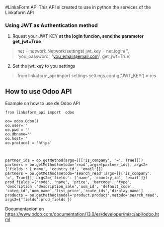 #LinkaForm API
This API si created to use in python the services of the Linkaform API

### Using JWT as Authentication method

1. Rquest your JWT KEY **at the login funcion, send the parameter get_jwt=True**
> net = network.Network(settings)
jwt_key = net.login('', 'you_password', 'you_email@email.com', get_jwt=True)
2. Set the jwt_key to you settings
> from linkaform_api import settings
settings.config['JWT_KEY'] = res

## How to use Odoo API

Example on how to use de Odoo API
```
from linkaform_api import  odoo

oo= odoo.Odoo()
oo.user=''
oo.pwd = ''
oo.dbname=''
oo.host=''
oo.protocol = 'https'



partner_ids = oo.getMethod(args=[[['is_company', '=', True]]])
partners = oo.getMethod(metodo='read',args=[partner_ids], args2={'fields': ['name', 'country_id', 'email']})
partners = oo.getMethod(metodo='search_read',args=[[['is_company', '=', True]]], args2={'fields': ['name', 'country_id', 'email']})
prod_fields =['code', 'name', 'price', 'barcode', 'type', 'description','description_sale','uom_id', 'default_code', 'categ_id','uom_name','list_price','route_ids','display_name']
products = oo.getMethod(model='product.product',metodo='search_read', args2={'fields':prod_fields })

```

Documentacion en https://www.odoo.com/documentation/13.0/es/developer/misc/api/odoo.html

